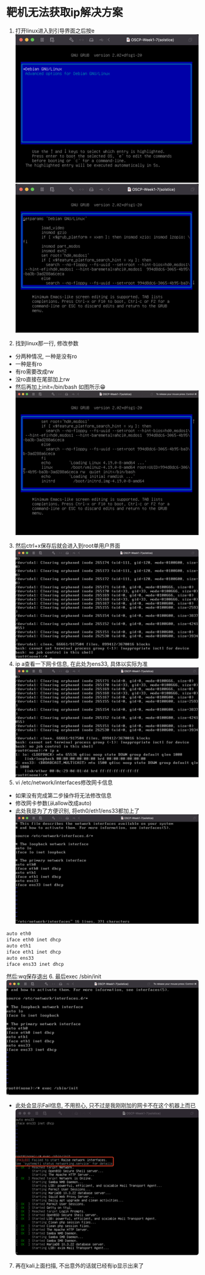 # 靶机无法获取ip解决方案
1. 打开linux进入到引导界面之后按e
![Img](../FILES/GetTargetIP/img-20220723000210.png)
![Img](../FILES/GetTargetIP/img-20220723000215.png)

2. 找到linux那一行, 修改参数
  - 分两种情况, 一种是没有ro
  - 一种是有ro
  - 有ro需要改成rw
  - 没ro直接在尾部加上rw
  - 然后再加上init=/bin/bash
如图所示😁
![Img](../FILES/GetTargetIP/img-20220723000415.png)
3. 然后ctrl+x保存后就会进入到root单用户界面
![Img](../FILES/GetTargetIP/img-20220723000442.png)
4. ip a查看一下网卡信息, 在此处为ens33, 具体以实际为准
![Img](../FILES/GetTargetIP/img-20220723000518.png)
5. vi /etc/network/interfaces修改网卡信息
  - 如果没有完成第二步操作将无法修改信息
  - 修改网卡参数(从allow改成auto)
  - 此处我是为了方便识别, 将eth0/eth1/ens33都加上了
![Img](../FILES/GetTargetIP/img-20220723000644.png)
```
auto eth0
iface eth0 inet dhcp
auto eth1
iface eth1 inet dhcp
auto ens33
iface ens33 inet dhcp
```
然后:wq保存退出
6. 最后exec /sbin/init
![Img](../FILES/GetTargetIP/img-20220723000852.png)
- 此处会显示Fail信息, 不用担心, 只不过是我刚刚加的网卡不在这个机器上而已
![Img](../FILES/GetTargetIP/img-20220723000932.png)

7. 再在kali上面扫描, 不出意外的话就已经有ip显示出来了